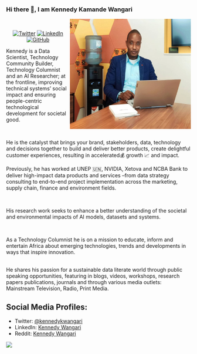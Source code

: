 ### Hi there 👋, I am Kennedy Kamande Wangari

<img align="right" alt="GIF" src="https://github.com/kennedykwangari/kennedykwangari/blob/master/images/kennedykwangari.jpg" width="330" height="300" />
<br>
<p align="center">
	<a href="https://twitter.com/kennedykwangari"><img src="https://img.shields.io/twitter/follow/Kennedykwangari?label=@Kennedykwangari&style=social" alt="Twitter"></a>  
	<a href="https://www.linkedin.com/in/kennedykwangari/"><img src="https://img.shields.io/badge/LinkedIn--_.svg?style=social&logo=linkedin" alt="LinkedIn"></a>
  <a href="https://github.com/kennedykwangari"><img src="https://img.shields.io/github/followers/kennedykwangari.svg?label=GitHub&style=social" alt="GitHub"></a>

	
</p>

Kennedy is a Data Scientist, Technology Community Builder, Technology Columnist and an AI Researcher; at the frontline, improving technical systems’ social impact and ensuring people-centric technological development for societal good.

<br>

He is the catalyst that brings your brand, stakeholders, data, technology and decisions together to build and deliver better products, create delightful customer experiences, resulting in accelerated💰 growth 📈 and impact. <br>

Previously, he has worked at UNEP 🇺🇳, NVIDIA, Xetova and NCBA Bank to deliver high-impact data products and services –from data strategy consulting to end-to-end project implementation across the marketing, supply chain, finance and environment fields.

<br>

His research work seeks to enhance a better understanding of the societal and environmental impacts of AI models, datasets and systems.  

<br>

As a Technology Columnist he is on a mission to educate, inform and entertain Africa about emerging technologies, trends and developments in ways that inspire innovation.

<br>
He shares his passion for a sustainable data literate world through public speaking opportunities, featuring in blogs, videos, workshops, research papers publications, journals and through various media outlets: Mainstream Television, Radio,  Print Media.


<br>

## Social Media Profiles:

- Twitter: [@kennedykwangari](https://github.com/kennedykwangari)
- LinkedIn: [Kennedy Wangari](https://www.linkedin.com/in/kennedykwangari/)
- Reddit: [Kennedy Wangari](https://www.reddit.com/user/KennedyKWangari)

![](https://komarev.com/ghpvc/?username=kennedykwangari&color=blue)


<br>

</p>

<!--
**wajahatkarim3/wajahatkarim3** is a ✨ _special_ ✨ repository because its `README.md` (this file) appears on your GitHub profile.

Here are some ideas to get you started:

- 🔭 I’m currently working on ...
- 🌱 I’m currently learning ...
- 👯 I’m looking to collaborate on ...
- 🤔 I’m looking for help with ...
- 💬 Ask me about ...
- 📫 How to reach me: ...
- 😄 Pronouns: ...
- ⚡ Fun fact: ...
-->
